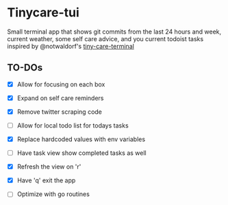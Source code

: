 # Tinycare-tui

Small terminal app that shows git commits from the last 24 hours and week, current weather, some self care advice, and you current todoist tasks
inspired by @notwaldorf's [tiny-care-terminal](https://github.com/notwaldorf/tiny-care-terminal)

## TO-DOs
- [x] Allow for focusing on each box
- [x] Expand on self care reminders
- [x] Remove twitter scraping code
- [ ] Allow for local todo list for todays tasks
- [x] Replace hardcoded values with env variables
- [ ] Have task view show completed tasks as well
- [x] Refresh the view on 'r'
- [x] Have 'q' exit the app
- [ ] Optimize with go routines

